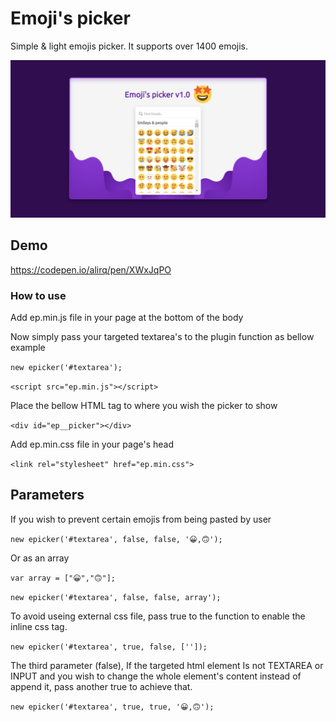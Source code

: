 # Emoji's picker
Simple &amp; light emojis picker. It supports over 1400 emojis.

<img src="https://github.com//alirq/emoji-picker/blob/main/screenshot.png?raw=true" alt="Emoji's picker twemoji js css html github">

## Demo

https://codepen.io/alirq/pen/XWxJqPO

### How to use

Add ep.min.js file in your page at the bottom of the body

Now simply pass your targeted textarea's to the plugin function as bellow example

`new epicker('#textarea');`

`<script src="ep.min.js"></script>`

Place the bellow HTML tag to where you wish the picker to show

`<div id="ep__picker"></div>`

Add ep.min.css file in your page's head

`<link rel="stylesheet" href="ep.min.css">`

## Parameters

If you wish to prevent certain emojis from being pasted by user

`new epicker('#textarea', false, false, '😀,🙃');`

Or as an array

`var array = ["😀","🙃"];`

`new epicker('#textarea', false, false, array');`

To avoid useing external css file, pass true to the function to enable the inline css tag.

`new epicker('#textarea', true, false, ['']);`

The third parameter (false), If the targeted html element Is not TEXTAREA or INPUT and you wish to change the whole element's content instead of append it, pass another true to achieve that.

`new epicker('#textarea', true, true, '😀,🙃');`

